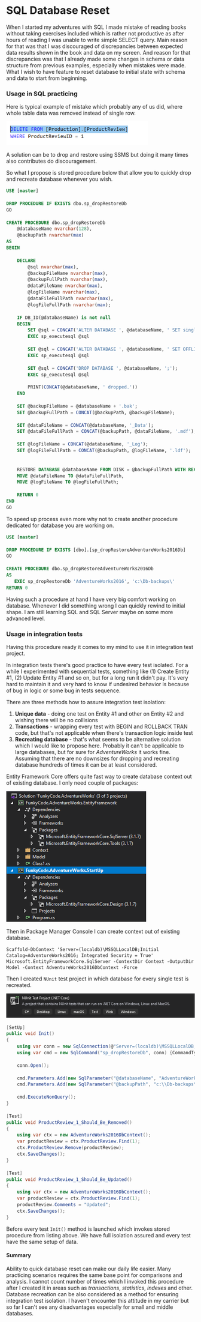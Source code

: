 ﻿# SQL Database Reset

<!-- Id: sql-database-reset -->
<!-- Categories: SQL, Testing -->
<!-- Date: 20200818 -->

<!-- #header -->

When I started my adventures with SQL I made mistake of reading books without taking exercises included which is rather not productive as after hours of reading I was unable to write simple SELECT query. Main reason for that was that I was discouraged of discrepancies between expected data results shown in the book and data on my screen. And reason for that discrepancies was that I already made some changes in schema or data structure from previous examples, especially when mistakes were made. What I wish to have feature to reset database to initial state with schema and data to start from beginning. 

<!-- #endheader -->

### Usage in SQL practicing

Here is typical example of mistake which probably any of us did, where whole table data was removed instead of single row.

![01](01.png)

A solution can be to drop and restore using SSMS but doing it many times also contributes do discouragement.

So what I propose is stored procedure below that allow you to quickly drop and recreate database whenever you wish.


```sql
USE [master]

DROP PROCEDURE IF EXISTS dbo.sp_dropRestoreDb
GO

CREATE PROCEDURE dbo.sp_dropRestoreDb
    @databaseName nvarchar(128),
    @backupPath nvarchar(max)  
AS
BEGIN

	DECLARE 
		@sql nvarchar(max),
		@backupFileName nvarchar(max),
		@backupFullPath nvarchar(max),
		@dataFileName nvarchar(max),
		@logFileName nvarchar(max),
		@dataFileFullPath nvarchar(max),
		@logFileFullPath nvarchar(max);

	IF DB_ID(@databaseName) is not null 
	BEGIN
		SET @sql = CONCAT('ALTER DATABASE ', @databaseName, ' SET single_user WITH ROLLBACK IMMEDIATE');
		EXEC sp_executesql @sql

		SET @sql = CONCAT('ALTER DATABASE ', @databaseName, ' SET OFFLINE;');
		EXEC sp_executesql @sql

		SET @sql = CONCAT('DROP DATABASE ', @databaseName, ';');
		EXEC sp_executesql @sql

		PRINT(CONCAT(@databaseName, ' dropped.'))
	END

	SET @backupFileName = @databaseName + '.bak';
	SET @backupFullPath = CONCAT(@backupPath, @backupFileName);
	
	SET @dataFileName = CONCAT(@databaseName, '_Data');
	SET @dataFileFullPath = CONCAT(@backupPath, @dataFileName, '.mdf');

	SET @logFileName = CONCAT(@databaseName, '_Log');
	SET @logFileFullPath = CONCAT(@backupPath, @logFileName, '.ldf');
	   	
		
	RESTORE DATABASE @databaseName FROM DISK = @backupFullPath WITH RECOVERY, REPLACE, STATS = 10,
	MOVE @dataFileName TO @dataFileFullPath,
	MOVE @logFileName TO @logFileFullPath;
	
	RETURN 0 
END 
GO

```

To speed up process even more why not to create another procedure dedicated for database you are working on.


```sql
USE [master]

DROP PROCEDURE IF EXISTS [dbo].[sp_dropRestoreAdventureWorks2016Db]
GO

CREATE PROCEDURE dbo.sp_dropRestoreAdventureWorks2016Db 
AS
   EXEC sp_dropRestoreDb 'AdventureWorks2016', 'c:\Db-backups\'
RETURN 0 
```

Having such a procedure at hand I have very big comfort working on database. Whenever I did something wrong I can quickly rewind to initial shape. I am still learning SQL and SQL Server maybe on some more advanced level.

### Usage in integration tests

Having this procedure ready it comes to my mind to use it in integration test project.

In integration tests there's good practice to have every test isolated. For a while I experimented with sequential tests, something like (1) Create Entity #1, (2) Update Entity #1 and so on, but for a long run it didn't pay. It's very hard to maintain it and very hard to know if undesired behavior is because of bug in logic or some bug in tests sequence. 

There are three methods how to assure integration test isolation:
1. **Unique data** - doing one test on Entity #1 and other on Entity #2 and wishing there will be no collisions 
2. **Transactions** - wrapping every test with BEGIN and ROLLBACK TRAN code, but that's not applicable when there's transaction logic inside test
3. **Recreating database** - that's what seems to be alternative solution which I would like to propose here. Probably it can't be applicable to large databases, but for sure for *AdventureWorks* it works fine. Assuming that there are no downsizes for dropping and recreating database hundreds of times it can be at least considered. 

Entity Framework Core offers quite fast way to create database context out of existing database. I only need couple of packages:

![02](02.png)

Then in Package Manager Console I can create context out of existing database. 

```
Scaffold-DbContext 'Server=(localdb)\MSSQLLocalDB;Initial Catalog=AdventureWorks2016; Integrated Security = True' Microsoft.EntityFrameworkCore.SqlServer -ContextDir Context -OutputDir Model -Context AdventureWorks2016DbContext -Force
```

Then I created ```NUnit``` test project in which database for every single test is recreated.

![03](03.png)

```csharp
[SetUp]
public void Init()
{
    using var conn = new SqlConnection(@"Server=(localdb)\MSSQLLocalDB;Initial Catalog=master; Integrated Security = True");
    using var cmd = new SqlCommand("sp_dropRestoreDb", conn) {CommandType = CommandType.StoredProcedure};

    conn.Open();

    cmd.Parameters.Add(new SqlParameter("@databaseName", "AdventureWorks2016"));
    cmd.Parameters.Add(new SqlParameter("@backupPath", "c:\\Db-backups\\"));
    
    cmd.ExecuteNonQuery();
}

[Test]
public void ProductReview_1_Should_Be_Removed()
{
    using var ctx = new AdventureWorks2016DbContext();
    var productReview = ctx.ProductReview.Find(1);
    ctx.ProductReview.Remove(productReview);
    ctx.SaveChanges();
}

[Test]
public void ProductReview_1_Should_Be_Updated()
{
    using var ctx = new AdventureWorks2016DbContext();
    var productReview = ctx.ProductReview.Find(1);
    productReview.Comments = "Updated";
    ctx.SaveChanges();
}

```

Before every test `Init()` method is launched which invokes stored procedure from listing above. We have full isolation assured and every test have the same setup of data.

#### Summary

Ability to quick database reset can make our daily life easier. Many practicing scenarios requires the same base point for comparisons and analysis. I cannot count number of times which I invoked this procedure after I created it in areas such as *transactions*, *statistics*, *indexes* and other. Database recreation can be also considered as a method for ensuring integration test isolation. I haven't encounter this attitude in my carrier but so far I can't see any disadvantages especially for small and middle databases.


